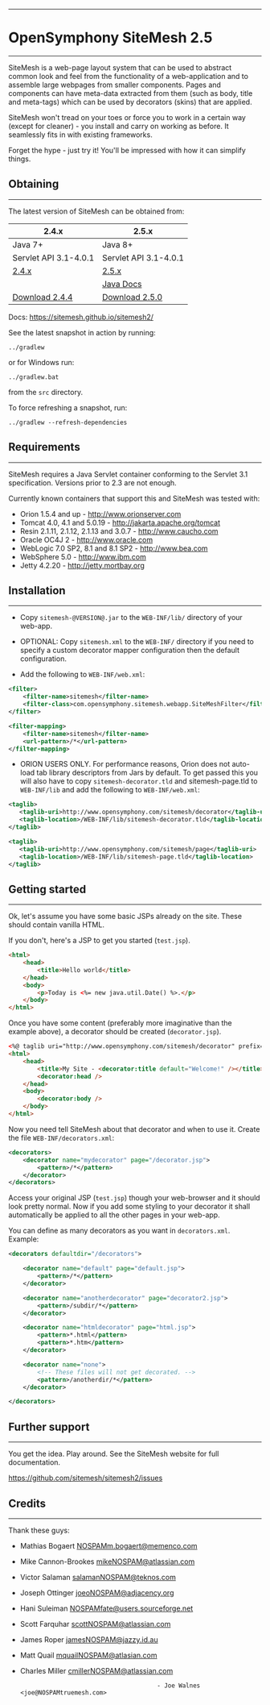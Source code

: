 ***
# OpenSymphony SiteMesh 2.5
***

SiteMesh is a web-page layout system that can be used to abstract common look
and feel from the functionality of a web-application and to assemble large
webpages from smaller components. Pages and components can have meta-data
extracted from them (such as body, title and meta-tags) which can be used by
decorators (skins) that are applied.

SiteMesh won't tread on your toes or force you to work in a certain way (except
for cleaner) - you install and carry on working as before. It seamlessly fits in
with existing frameworks.

Forget the hype - just try it! You'll be impressed with how it can simplify
things.


## Obtaining
***

The latest version of SiteMesh can be obtained from:

| 2.4.x | 2.5.x | 
| --------------- | --------------- |
| Java 7+ | Java 8+ |
| Servlet API 3.1-4.0.1 | Servlet API 3.1-4.0.1 |
|[2.4.x](https://github.com/sitemesh/sitemesh2/tree/2.4.x)| [2.5.x](https://github.com/sitemesh/sitemesh2/tree/2.5.x)|
||[Java Docs](https://sitemesh.github.io/sitemesh2/api/)|
| [Download 2.4.4](https://github.com/sitemesh/sitemesh2/releases/tag/2.4.4) | [Download 2.5.0](https://github.com/sitemesh/sitemesh2/releases/tag/2.5.0)|


Docs:
https://sitemesh.github.io/sitemesh2/


See the latest snapshot in action by running:
```
../gradlew
```
or for Windows run:
```
../gradlew.bat
```
from the `src` directory.

To force refreshing a snapshot, run:
```
../gradlew --refresh-dependencies
```


## Requirements
***

SiteMesh requires a Java Servlet container conforming to the Servlet 3.1
specification. Versions prior to 2.3 are not enough.

Currently known containers that support this and SiteMesh was tested with:

* Orion 1.5.4 and up                         - http://www.orionserver.com
* Tomcat 4.0, 4.1 and 5.0.19                 - http://jakarta.apache.org/tomcat
* Resin 2.1.11, 2.1.12, 2.1.13 and 3.0.7     - http://www.caucho.com
* Oracle OC4J 2                              - http://www.oracle.com
* WebLogic 7.0 SP2, 8.1 and 8.1 SP2          - http://www.bea.com
* WebSphere 5.0                              - http://www.ibm.com
* Jetty 4.2.20                               - http://jetty.mortbay.org

## Installation
***

* Copy `sitemesh-@VERSION@.jar` to the `WEB-INF/lib/` directory of your web-app.

* OPTIONAL: Copy `sitemesh.xml` to the `WEB-INF/` directory if you need to specify a custom
  decorator mapper configuration then the default configuration.

* Add the following to `WEB-INF/web.xml`:
```xml
<filter>
    <filter-name>sitemesh</filter-name>
    <filter-class>com.opensymphony.sitemesh.webapp.SiteMeshFilter</filter-class>
</filter>

<filter-mapping>
    <filter-name>sitemesh</filter-name>
    <url-pattern>/*</url-pattern>
</filter-mapping>
```    

 * ORION USERS ONLY. For performance reasons, Orion does not auto-load tab library descriptors
   from Jars by default. To get passed this you will also have to copy `sitemesh-decorator.tld`
   and sitemesh-page.tld to `WEB-INF/lib` and add the following to `WEB-INF/web.xml`:
 ```xml
<taglib>
    <taglib-uri>http://www.opensymphony.com/sitemesh/decorator</taglib-uri>
    <taglib-location>/WEB-INF/lib/sitemesh-decorator.tld</taglib-location>
</taglib>

<taglib>
    <taglib-uri>http://www.opensymphony.com/sitemesh/page</taglib-uri>
    <taglib-location>/WEB-INF/lib/sitemesh-page.tld</taglib-location>
</taglib>
 ```

## Getting started
***

Ok, let's assume you have some basic JSPs already on the site.
These should contain vanilla HTML.

If you don't, here's a JSP to get you started (`test.jsp`).

```html
<html>
    <head>
        <title>Hello world</title>
    </head>
    <body>
        <p>Today is <%= new java.util.Date() %>.</p>
    </body>
</html>
```    

Once you have some content (preferably more imaginative than the example above),
a decorator should be created (`decorator.jsp`).

```html
<%@ taglib uri="http://www.opensymphony.com/sitemesh/decorator" prefix="decorator" %>
<html>
    <head>
        <title>My Site - <decorator:title default="Welcome!" /></title>
        <decorator:head />
    </head>
    <body>
        <decorator:body />
    </body>
</html>
```     

Now you need tell SiteMesh about that decorator and when to use it. Create the
file `WEB-INF/decorators.xml`:

```xml
<decorators>
    <decorator name="mydecorator" page="/decorator.jsp">
        <pattern>/*</pattern>
    </decorator>
</decorators>
```    

Access your original JSP (`test.jsp`) though your web-browser and it should look
pretty normal. Now if you add some styling to your decorator it shall
automatically be applied to all the other pages in your web-app.

You can define as many decorators as you want in `decorators.xml`. Example:

```xml
<decorators defaultdir="/decorators">

    <decorator name="default" page="default.jsp">
        <pattern>/*</pattern>
    </decorator>

    <decorator name="anotherdecorator" page="decorator2.jsp">
        <pattern>/subdir/*</pattern>
    </decorator>

    <decorator name="htmldecorator" page="html.jsp">
        <pattern>*.html</pattern>
        <pattern>*.htm</pattern>
    </decorator>

    <decorator name="none">
        <!-- These files will not get decorated. -->
        <pattern>/anotherdir/*</pattern>
    </decorator>

</decorators>
```    

## Further support
***

You get the idea. Play around. See the SiteMesh website for
full documentation.

https://github.com/sitemesh/sitemesh2/issues

## Credits
***

Thank these guys:
* Mathias Bogaert         <NOSPAMm.bogaert@memenco.com>
* Mike Cannon-Brookes     <mikeNOSPAM@atlassian.com>
* Victor Salaman          <salamanNOSPAM@teknos.com>
* Joseph Ottinger         <joeoNOSPAM@adjacency.org>
* Hani Suleiman           <NOSPAMfate@users.sourceforge.net>
* Scott Farquhar          <scottNOSPAM@atlassian.com>
* James Roper             <jamesNOSPAM@jazzy.id.au>
* Matt Quail              <mquailNOSPAM@atlasian.com>
* Charles Miller          <cmillerNOSPAM@atlassian.com>

                                            - Joe Walnes <joe@NOSPAMtruemesh.com>
